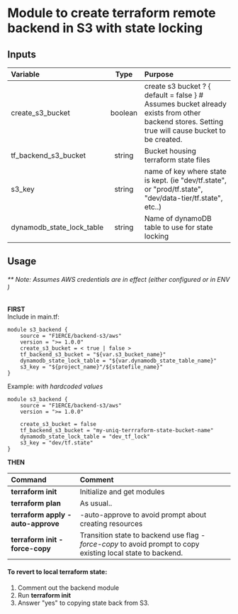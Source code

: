 # Module to create terraform remote backend in S3 with state locking

## Inputs

 Variable               | Type    |  Purpose          
:----------------------|:--------:| :----------------------
create\_s3_bucket   | boolean | create s3 bucket ? { default = false } # Assumes bucket already exists from other backend stores. Setting true will cause bucket to be created.
tf_backend_s3_bucket| string  | Bucket housing terraform state files
s3\_key             | string  | name of key where state is kept.  (ie "dev/tf.state", or "prod/tf.state", "dev/data-tier/tf.state", etc..)
dynamodb\_state\_lock\_table  | string | Name of dynamoDB table to use for state locking


## Usage
###### ** Note: Assumes AWS credentials are in effect (either configured or in ENV )

**FIRST**   
Include in main.tf:  

```
module s3_backend {
    source = "F1ERCE/backend-s3/aws"  
    version = ">= 1.0.0"
    create_s3_bucket = < true | false >
    tf_backend_s3_bucket = "${var.s3_bucket_name}"  
    dynamodb_state_lock_table = "${var.dynamodb_state_table_name}"  
    s3_key = "${project_name}"/${statefile_name}"  
}  
```  
Example: *with hardcoded values*  

```
module s3_backend {
	source = "F1ERCE/backend-s3/aws"
	version = ">= 1.0.0"  
	
	create_s3_bucket = false
	tf_backend_s3_bucket = "my-uniq-terrraform-state-bucket-name"
	dynamodb_state_lock_table = "dev_tf_lock"
	s3_key = "dev/tf.state"
}
```

**THEN**  

 Command                              |       Comment          
 :----------------------------------  | :----------------------  
  **terraform init**                  | Initialize and get modules  
  **terraform plan**                  | As usual..  
  **terraform apply \-auto\-approve** | -auto-approve to avoid prompt about creating resources  
  **terraform init -force-copy**	     | Transition state to backend use flag *-force-copy* to avoid prompt to copy existing local state to backend.  


 
#### To revert to local terraform state:
1. Comment out the backend module
2. Run **terraform init** 
3. Answer "yes" to copying state back from S3.

 